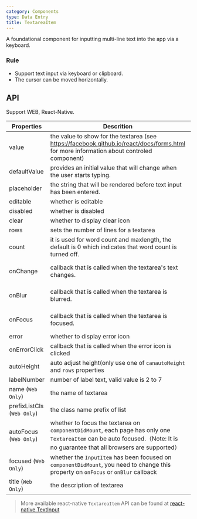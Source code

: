 ```yaml
---
category: Components
type: Data Entry
title: TextareaItem
---
```



A foundational component for inputting multi-line text into the app via a keyboard.

### Rule
- Support text input via keyboard or clipboard.
- The cursor can be moved horizontally.


## API

Support WEB, React-Native.

Properties | Descrition | Type | Default
-----------|------------|------|--------
| value | the value to show for the textarea (see https://facebook.github.io/react/docs/forms.html for more information about controled component)  | String | |
| defaultValue | provides an initial value that will change when the user starts typing.  | String |  -  |
| placeholder      | the string that will be rendered before text input has been entered. | String | ''  |
| editable    | whether is editable         | bool |  true  |
| disabled    | whether is disabled         | bool |  false  |
| clear      |   whether to display clear icon      | bool |  true  |
| rows      |   sets the number of lines for a textarea     | number |   1 |
| count |  it is used for word count and maxlength, the default is 0 which indicates that word count is turned off. | number | -  |
| onChange    | callback that is called when the textarea's text changes. | (val: string): void |  -  |
| onBlur     | callback that is called when the textarea is blurred. | (val: string): void |   -  |
| onFocus    | callback that is called when the textarea is focused. | (val: string): void |  -  |
| error       | whether to display error icon         | bool |  false  |
| onErrorClick   | callback that is called when the error icon is clicked   | (): void |    |
| autoHeight | auto adjust height(only use one of `canautoHeight` and `rows` properties | bool  | false  |
| labelNumber  | number of label text, valid value is 2 to 7 | number | `5` |
| name (`Web Only`)    | the name of textarea      | String |   -  |
| prefixListCls (`Web Only`)    |   the class name prefix of list      | String |  `am-list`  |
| autoFocus (`Web Only`)   | whether to focus the textarea on `componentDidMount`, each page has only one `TextareaItem` can be auto focused.（Note: It is no guarantee that all browsers are supported） | bool | false  |
| focused (`Web Only`)   | whether the `InputItem` has been focused on `componentDidMount`, you need to change this property on `onFocus` or `onBlur` callback | bool | false  |
| title (`Web Only`)    | the description of textarea        | String/node |  '' |

> More available react-native `TextareaItem` API can be found at [react-native TextInput](http://facebook.github.io/react-native/docs/textinput.html)
